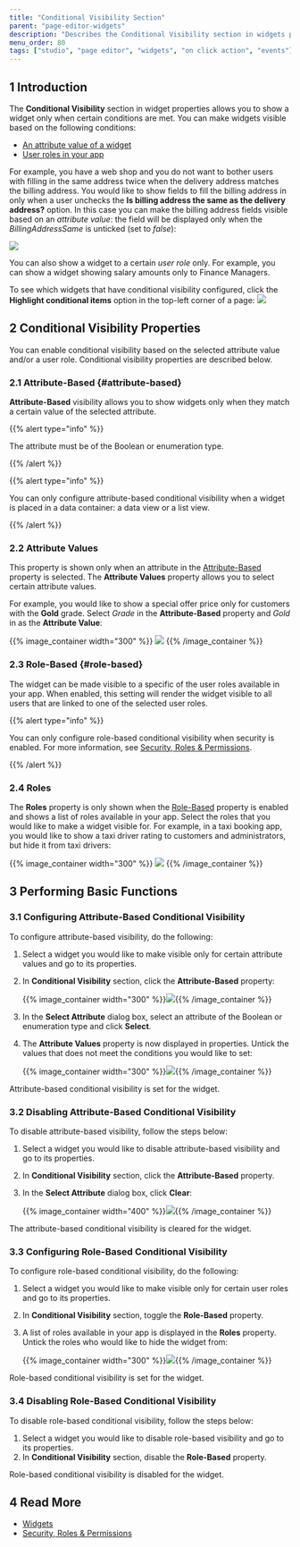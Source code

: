 ```yaml
---
title: "Conditional Visibility Section"
parent: "page-editor-widgets"
description: "Describes the Conditional Visibility section in widgets properties in Mendix Studio."
menu_order: 80
tags: ["studio", "page editor", "widgets", "on click action", "events"]
---
```


## 1 Introduction 

The **Conditional Visibility** section in widget properties allows you to show a widget only when certain conditions are met. You can make widgets visible based on the following conditions:

* [An attribute value of a widget](#attribute-based)
* [User roles in your app](#role-based) 

For example, you have a web shop and you do not want to bother users with filling in the same address twice when the delivery address matches the billing address. You would like to show fields to fill the billing address in only when a user unchecks the **Is billing address the same as the delivery address?** option. In this case you can make the billing address fields visible based on an *attribute value*: the field will be displayed only when the *BillingAddressSame* is unticked (set to *false*):

![](attachments/page-editor-widgets-visibility-section/attribute-based-example.png)

You can also show a widget to a certain *user role* only. For example, you can show a widget showing salary amounts only to Finance Managers. 

To see which widgets that have conditional visibility configured, click the **Highlight conditional items** option in the top-left corner of a page:
![](attachments/page-editor-widgets-visibility-section/highlight-conditional-items.png)

## 2 Conditional Visibility Properties

You can enable conditional visibility based on the selected attribute value and/or a user role. Conditional visibility properties are described below. 

### 2.1 Attribute-Based {#attribute-based}

**Attribute-Based** visibility allows you to show widgets only when they match a certain value of the selected attribute. 

{{% alert type="info" %}}

The attribute must be of the Boolean or enumeration type. 

{{% /alert %}}

{{% alert type="info" %}}

You can only configure attribute-based conditional visibility when a widget is placed in a data container: a data view or a list view.

{{% /alert %}}

### 2.2 Attribute Values

This property is shown only when an attribute in the [Attribute-Based](#attribute-based) property is selected. The **Attribute Values** property allows you to select certain attribute values.

For example, you would like to show a special offer price only for customers with the **Gold** grade. Select *Grade* in the **Attribute-Based** property and *Gold* in as the **Attribute Value**:

{{% image_container width="300" %}}
![](attachments/page-editor-widgets-visibility-section/attribute-based-visibility.png)
{{% /image_container %}}

### 2.3 Role-Based {#role-based}

The widget can be made visible to a specific of the user roles available in your app. When enabled, this setting will render the widget visible to all users that are linked to one of the selected user roles.

{{% alert type="info" %}}

You can only configure role-based conditional visibility when security is enabled. For more information, see [Security, Roles & Permissions](settings-security).

{{% /alert %}}

### 2.4 Roles

The **Roles** property is only shown when the [Role-Based](#role-based) property is enabled and shows a list of roles available in your app. Select the roles that you would like to make a widget visible for. For example, in a taxi booking app, you would like to show a taxi driver rating to customers and administrators, but hide it from taxi drivers:

{{% image_container width="300" %}}
![](attachments/page-editor-widgets-visibility-section/role-based-visbility.png)
{{% /image_container %}}

## 3 Performing Basic Functions

### 3.1 Configuring Attribute-Based Conditional Visibility

To configure attribute-based visibility, do the following:

1. Select a widget you would like to make visible only for certain attribute values and go to its properties.

2. In **Conditional Visibility** section, click the **Attribute-Based** property:

    {{% image_container width="300" %}}![](attachments/page-editor-widgets-visibility-section/attribute-based-property.png){{% /image_container %}}

3. In the **Select Attribute** dialog box, select an attribute of the Boolean or enumeration type and click **Select**.

4. The **Attribute Values** property is now displayed in properties. Untick the values that does not meet the conditions you would like to set:

    {{% image_container width="300" %}}![](attachments/page-editor-widgets-visibility-section/attribute-values.png){{% /image_container %}} 

Attribute-based conditional visibility is set for the widget.

### 3.2 Disabling Attribute-Based Conditional Visibility

To disable attribute-based visibility, follow the steps below:

1. Select a widget you would like to disable attribute-based visibility and go to its properties.

2. In **Conditional Visibility** section, click the **Attribute-Based** property.

3. In the **Select Attribute** dialog box, click **Clear**:

    {{% image_container width="400" %}}![](attachments/page-editor-widgets-visibility-section/clear-attribute-based-visibility.png){{% /image_container %}}

The attribute-based conditional visibility is cleared for the widget. 

### 3.3 Configuring Role-Based Conditional Visibility

To configure role-based conditional visibility, do the following:

1. Select a widget you would like to make visible only for certain user roles and go to its properties.

2. In **Conditional Visibility** section, toggle the **Role-Based** property.

3. A list of roles available in your app is displayed in the **Roles** property. Untick the roles who would like to hide the widget from:

    {{% image_container width="300" %}}![](attachments/page-editor-widgets-visibility-section/role-based-example.png){{% /image_container %}} 
    

Role-based conditional visibility is set for the widget.

### 3.4 Disabling Role-Based Conditional Visibility

To disable role-based conditional visibility, follow the steps below:

1. Select a widget you would like to disable role-based visibility and go to its properties.
2. In **Conditional Visibility** section, disable the **Role-Based** property.

Role-based conditional visibility is disabled for the widget.

## 4 Read More

* [Widgets](page-editor-widgets)
* [Security, Roles & Permissions](settings-security)
